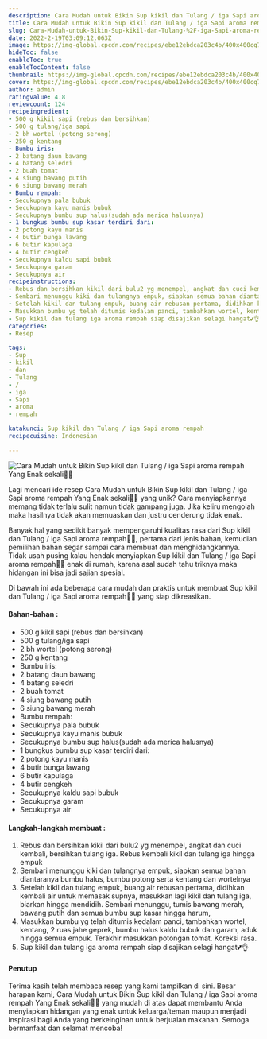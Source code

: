 ```yaml
---
description: Cara Mudah untuk Bikin Sup kikil dan Tulang / iga Sapi aroma rempah Yang Enak sekali"
title: Cara Mudah untuk Bikin Sup kikil dan Tulang / iga Sapi aroma rempah Yang Enak sekali
slug: Cara-Mudah-untuk-Bikin-Sup-kikil-dan-Tulang-%2F-iga-Sapi-aroma-rempah-Yang-Enak-sekali
date: 2022-2-19T03:09:12.063Z
image: https://img-global.cpcdn.com/recipes/ebe12ebdca203c4b/400x400cq70/photo.jpg
hideToc: false
enableToc: true
enableTocContent: false
thumbnail: https://img-global.cpcdn.com/recipes/ebe12ebdca203c4b/400x400cq70/photo.jpg
cover: https://img-global.cpcdn.com/recipes/ebe12ebdca203c4b/400x400cq70/photo.jpg
author: admin
ratingvalue: 4.8
reviewcount: 124
recipeingredient:
- 500 g kikil sapi (rebus dan bersihkan)
- 500 g tulang/iga sapi
- 2 bh wortel (potong serong)
- 250 g kentang
- Bumbu iris:
- 2 batang daun bawang
- 4 batang seledri
- 2 buah tomat
- 4 siung bawang putih
- 6 siung bawang merah
- Bumbu rempah:
- Secukupnya pala bubuk
- Secukupnya kayu manis bubuk
- Secukupnya bumbu sup halus(sudah ada merica halusnya)
- 1 bungkus bumbu sup kasar terdiri dari:
- 2 potong kayu manis
- 4 butir bunga lawang
- 6 butir kapulaga
- 4 butir cengkeh
- Secukupnya kaldu sapi bubuk
- Secukupnya garam
- Secukupnya air
recipeinstructions:
- Rebus dan bersihkan kikil dari bulu2 yg menempel, angkat dan cuci kembali, bersihkan tulang iga. Rebus kembali kikil dan tulang iga hingga empuk
- Sembari menunggu kiki dan tulangnya empuk, siapkan semua bahan diantaranya bumbu halus, bumbu potong serta kentang dan wortelnya
- Setelah kikil dan tulang empuk, buang air rebusan pertama, didihkan kembali air untuk memasak supnya, masukkan lagi kikil dan tulang iga, biarkan hingga mendidih. Sembari menunggu, tumis bawang merah, bawang putih dan semua bumbu sup kasar hingga harum,
- Masukkan bumbu yg telah ditumis kedalam panci, tambahkan wortel, kentang, 2 ruas jahe geprek, bumbu halus kaldu bubuk dan garam, aduk hingga semua empuk. Terakhir masukkan potongan tomat. Koreksi rasa.
- Sup kikil dan tulang iga aroma rempah siap disajikan selagi hangat💕👌
categories:
- Resep

tags:
- Sup
- kikil
- dan
- Tulang
- /
- iga
- Sapi
- aroma
- rempah

katakunci: Sup kikil dan Tulang / iga Sapi aroma rempah
recipecuisine: Indonesian

---
```


![Cara Mudah untuk Bikin Sup kikil dan Tulang / iga Sapi aroma rempah Yang Enak sekali👩‍🍳](https://img-global.cpcdn.com/recipes/ebe12ebdca203c4b/400x400cq70/photo.jpg)

Lagi mencari ide resep Cara Mudah untuk Bikin Sup kikil dan Tulang / iga Sapi aroma rempah Yang Enak sekali👩‍🍳 yang unik? Cara menyiapkannya memang tidak terlalu sulit namun tidak gampang juga. Jika keliru mengolah maka hasilnya tidak akan memuaskan dan justru cenderung tidak enak.

Banyak hal yang sedikit banyak mempengaruhi kualitas rasa dari Sup kikil dan Tulang / iga Sapi aroma rempah👩‍🍳, pertama dari jenis bahan, kemudian pemilihan bahan segar sampai cara membuat dan menghidangkannya. Tidak usah pusing kalau hendak menyiapkan Sup kikil dan Tulang / iga Sapi aroma rempah👩‍🍳 enak di rumah, karena asal sudah tahu triknya maka hidangan ini bisa jadi sajian spesial.

Di bawah ini ada beberapa cara mudah dan praktis untuk membuat Sup kikil dan Tulang / iga Sapi aroma rempah👩‍🍳 yang siap dikreasikan.

<!--inarticleads1-->

#### Bahan-bahan :

- 500 g kikil sapi (rebus dan bersihkan)
- 500 g tulang/iga sapi
- 2 bh wortel (potong serong)
- 250 g kentang
- Bumbu iris:
- 2 batang daun bawang
- 4 batang seledri
- 2 buah tomat
- 4 siung bawang putih
- 6 siung bawang merah
- Bumbu rempah:
- Secukupnya pala bubuk
- Secukupnya kayu manis bubuk
- Secukupnya bumbu sup halus(sudah ada merica halusnya)
- 1 bungkus bumbu sup kasar terdiri dari:
- 2 potong kayu manis
- 4 butir bunga lawang
- 6 butir kapulaga
- 4 butir cengkeh
- Secukupnya kaldu sapi bubuk
- Secukupnya garam
- Secukupnya air

<!--inarticleads2-->

#### Langkah-langkah membuat :

1. Rebus dan bersihkan kikil dari bulu2 yg menempel, angkat dan cuci kembali, bersihkan tulang iga. Rebus kembali kikil dan tulang iga hingga empuk
1. Sembari menunggu kiki dan tulangnya empuk, siapkan semua bahan diantaranya bumbu halus, bumbu potong serta kentang dan wortelnya
1. Setelah kikil dan tulang empuk, buang air rebusan pertama, didihkan kembali air untuk memasak supnya, masukkan lagi kikil dan tulang iga, biarkan hingga mendidih. Sembari menunggu, tumis bawang merah, bawang putih dan semua bumbu sup kasar hingga harum,
1. Masukkan bumbu yg telah ditumis kedalam panci, tambahkan wortel, kentang, 2 ruas jahe geprek, bumbu halus kaldu bubuk dan garam, aduk hingga semua empuk. Terakhir masukkan potongan tomat. Koreksi rasa.
1. Sup kikil dan tulang iga aroma rempah siap disajikan selagi hangat💕👌

#### Penutup

Terima kasih telah membaca resep yang kami tampilkan di sini. Besar harapan kami, Cara Mudah untuk Bikin Sup kikil dan Tulang / iga Sapi aroma rempah Yang Enak sekali👩‍🍳 yang mudah di atas dapat membantu Anda menyiapkan hidangan yang enak untuk keluarga/teman maupun menjadi inspirasi bagi Anda yang berkeinginan untuk berjualan makanan. Semoga bermanfaat dan selamat mencoba!